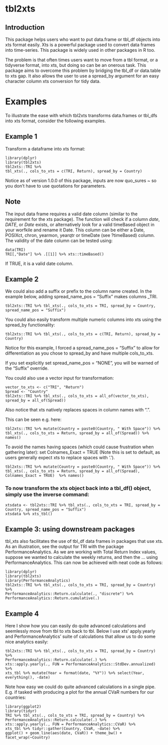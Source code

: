 tbl2xts
=======

Introduction
------------

This package helps users who want to put data.frame or tbl\_df objects
into xts format easily. Xts is a powerful package used to convert data
frames into time-series. This package is widely used in other packages
in R too.

The problem is that often times users want to move from a tbl format, or
a tidyverse format, into xts, but doing so can be an onerous task. This
package aims to overcome this problem by bridging the tbl\_df or
data.table to xts gap. It also allows the user to use a spread\_by
argument for an easy character column xts conversion for tidy data.

Examples
========

To illustrate the ease with which tbl2xts transforms data.frames or
tbl\_dfs into xts format, consider the following examples.

Example 1
---------

Transform a dataframe into xts format:

    library(dplyr)
    library(tbl2xts)
    tbl2xts::TRI %>% 
    tbl_xts(., cols_to_xts = c(TRI, Return), spread_by = Country)

Notice as of version 1.0.0 of this package, inputs are now quo\_sures \~
so you don’t have to use quotations for parameters.

Note
----

The input data frame requires a valid date column (similar to the
requirement for the xts package). The function will check if a column
*date*, *DATE*, or *Date* exists, or alternatively look for a valid
timeBased object in your worfkile and rename it Date. This column can be
either a Date, POSIXct, chron, yearmon, yearqtr or timeDate (see
?timeBased) column. The validity of the date column can be tested using:

    data(TRI)
    TRI[,"Date"] %>% .[[1]] %>% xts::timeBased()

If TRUE, it is a valid date column.

Example 2
---------

We could also add a suffix or prefix to the column name created. In the
example below, adding spread\_name\_pos = “Suffix” makes columns
<Country>\_TRI.

    tbl2xts::TRI %>% tbl_xts(., cols_to_xts = TRI, spread_by = Country, spread_name_pos = "Suffix")

You could also easily transform multiple numeric columns into xts using
the spread\_by functionality:

    tbl2xts::TRI %>% tbl_xts(., cols_to_xts = c(TRI, Return), spread_by = Country)

Notice for this example, I forced a spread\_name\_pos = “Suffix” to
allow for differentiation as you chose to spread\_by and have multiple
cols\_to\_xts.

If you set explicitly set spread\_name\_pos = “NONE”, you will be warned
of the “Suffix” override.

You could also use a vector input for transformation:

    vector_to_xts <- c("TRI", "Return")
    Spread <- "Country"
    tbl2xts::TRI %>% tbl_xts(., cols_to_xts = all_of(vector_to_xts), spread_by = all_of(Spread))

Also notice that xts natively replaces spaces in column names with “.”.

This can be seen e.g. here:

    tbl2xts::TRI %>% mutate(Country = paste0(Country, " With Space")) %>% 
    tbl_xts(., cols_to_xts = Return, spread_by = all_of(Spread)) %>% names()

To avoid the names having spaces (which could cause frustration when
gathering later): set Colnames\_Exact = TRUE (Note this is set to
default, as users generally expect xts to replace spaces with ‘.’).

    tbl2xts::TRI %>% mutate(Country = paste0(Country, " With Space")) %>% 
    tbl_xts(., cols_to_xts = Return, spread_by = all_of(Spread), Colnames_Exact = TRUE)  %>% names()

### To now transform the xts object back into a tbl\_df() object, simply use the inverse command:

    xtsdata <- tbl2xts::TRI %>% tbl_xts(., cols_to_xts = TRI, spread_by = Country, spread_name_pos = "Suffix")
    xtsdata %>% xts_tbl()

Example 3: using downstream packages
------------------------------------

tbl\_xts also facilitates the use of tbl\_df data frames in packages
that use xts. As an illustration, see the output for TRI with the
package PerformanceAnalytics. As we are working with Total Return Index
values, suppose we wanted to calculate the weekly returns, and then the
… using PerformanceAnalytics. This can now be achieved with neat code as
follows:

    library(dplyr)
    library(tbl2xts)
    library(PerformanceAnalytics)
    tbl2xts::TRI %>% tbl_xts(., cols_to_xts = TRI, spread_by = Country) %>% 
    PerformanceAnalytics::Return.calculate(., "discrete") %>% 
    PerformanceAnalytics::Return.cumulative(.)

Example 4
---------

Here I show how you can easily do quite advanced calculations and
seemlessly move from tbl to xts back to tbl. Below I use xts’
apply.yearly and PerformanceAnalytics’ suite of calculations that allow
us to do some nice analytics easily:

    tbl2xts::TRI %>% tbl_xts(., cols_to_xts = TRI, spread_by = Country) %>%  
    PerformanceAnalytics::Return.calculate(.) %>% 
    xts::apply.yearly(., FUN = PerformanceAnalytics::StdDev.annualized) %>% 
    xts_tbl %>% mutate(Year = format(date, "%Y")) %>% select(Year, everything(), -date)

Note how easy we could do quite advanced calculations in a single pipe.
E.g. if tasked with producing a plot for the annual CVaR numbers for our
countries:

    library(ggplot2)
    library(tidyr)
    TRI %>% tbl_xts(., cols_to_xts = TRI, spread_by = Country) %>%  
    PerformanceAnalytics::Return.calculate(.) %>% 
    xts::apply.yearly(., FUN = PerformanceAnalytics::CVaR) %>% 
    xts_tbl %>% tidyr::gather(Country, CVaR, -date) %>% 
    ggplot() + geom_line(aes(date, CVaR)) + theme_bw() + facet_wrap(~Country)
